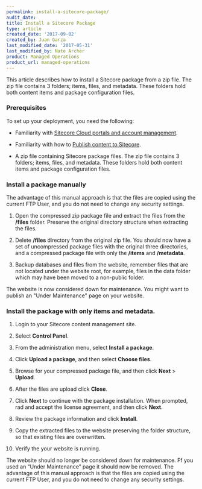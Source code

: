 ```yaml
---
permalink: install-a-sitecore-package/
audit_date:
title: Install a Sitecore Package
type: article
created_date: '2017-09-02'
created_by: Juan Garza
last_modified_date: '2017-05-31'
last_modified_by: Nate Archer
product: Managed Operations
product_url: managed-operations
---
```


This article describes how to install a Sitecore package from a zip file. The zip file contains 3 folders; items, files, and metadata. These folders hold both content items and package configuration files.

### Prerequisites

To set up your deployment, you need the following:

- Familiarity with [Sitecore Cloud portals and account management](/how-to/sitecore-cloud-portals-and-account-management/).

- Familiarity with how to [Publish content to Sitecore](/how-to/publish-content-to-sitecore/).

- A zip file containing Sitecore package files. The zip file contains 3 folders; items, files, and metadata. These folders hold both content items and package configuration files.

### Install a package manually

The advantage of this manual approach is that the files are copied using the current FTP User, and you do not need to change any security settings.

1. Open the compressed zip package file and extract the files from the **/files** folder. Preserve the original directory structure when extracting the files.

2. Delete **/files** directory from the original zip file. <!---Does this mean the original must be compressed again??---> You should now have a set of uncompressed package files with the original three directories, and a compressed package file with only the **/items** and **/metadata**.

     <!---Lost right here. Which website, the Azure Webapp, the content management site, just the Website files--->

3. Backup databases and files from the website, remember files that are not located under the website root, for example, files in the data folder which may have been moved to a non-public folder.

The website is now considered down for maintenance. You might want to publish an "Under Maintenance" page on your website.

### Install the package with only items and metadata.

1. Login to your Sitecore content management site.

2. Select **Control Panel**.

3. From the administration menu, select **Install a package**.

4. Click **Upload a package**, and then select **Choose files**.

5. Browse for your compressed package file, and then click **Next** > **Upload**.

6. After the files are upload click **Close**.

7. Click **Next** to continue with the package installation. When prompted, rad and accept the license agreement, and then click **Next**.

8. Review the package information and click **Install**.

9. Copy the extracted files to the website preserving the folder structure, so that existing files are overwritten.

10. Verify the your website is running.

The website should no longer be considered down for maintenance. Ff you used an “Under Maintenance” page it should now be removed. The advantage of this manual approach is that the files are copied using the current FTP User, and you do not need to change any security settings.
